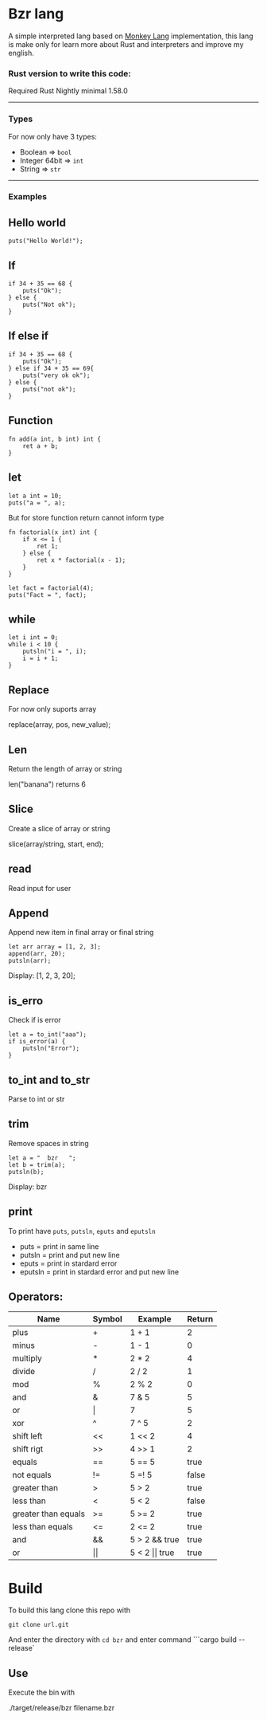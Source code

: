 # Bzr lang

A simple interpreted lang based on [Monkey Lang](https://monkeylang.org/) implementation, this lang is make only for learn more about Rust and interpreters and improve my english.

### Rust version to write this code:

Required Rust Nightly minimal 1.58.0

<hr>

### Types

For now only have 3 types:

- Boolean => `bool`
- Integer 64bit => `int`
- String => `str`

<hr>

### Examples

## Hello world

```bzr
puts("Hello World!");
```

## If

```bzr
if 34 + 35 == 68 {
    puts("Ok");
} else {
    puts("Not ok");
}
```

## If else if

```bzr
if 34 + 35 == 68 {
    puts("Ok");
} else if 34 + 35 == 69{
    puts("very ok ok");
} else {
    puts("not ok");
}
```

## Function

```bzr
fn add(a int, b int) int {
    ret a + b;
}
```

## let

```bzr
let a int = 10;
puts("a = ", a);
```

But for store function return cannot inform type

```bzr
fn factorial(x int) int {
    if x <= 1 {
        ret 1;
    } else {
        ret x * factorial(x - 1);
    }
}

let fact = factorial(4);
puts("Fact = ", fact);
```

## while

```bzr
let i int = 0;
while i < 10 {
    putsln("i = ", i);
    i = i + 1;
}
```

## Replace

For now only suports array

replace(array, pos, new_value);

## Len

Return the length of array or string

len("banana") returns 6

## Slice

Create a slice of array or string

slice(array/string, start, end);

## read

Read input for user

## Append

Append new item in final array or final string

```bzr
let arr array = [1, 2, 3];
append(arr, 20);
putsln(arr);
```

Display: [1, 2, 3, 20];
## is_erro

Check if is error

```bzr
let a = to_int("aaa");
if is_error(a) {
    putsln("Error");
}
```

## to_int and to_str

Parse to int or str

## trim

Remove spaces in string

```bzr
let a = "  bzr   ";
let b = trim(a);
putsln(b);
```
Display: bzr
## print

To print have `puts`, `putsln`, `eputs` and `eputsln`

- puts = print in same line
- putsln = print and put new line
- eputs = print in stardard error
- eputsln = print in stardard error and put new line

## Operators:

Name | Symbol | Example | Return |
|----|--------|---------|--------|
| plus |   +   |  1 + 1  |    2   |
| minus |   -   |  1 - 1  |    0   |
| multiply |   *   |  2 * 2  |    4   |
| divide |   /   |  2 / 2  |    1   |
| mod |   %   |  2 % 2  |    0   |
| and |   &   |  7 & 5  |    5   |
| or |   \|   |  7 | 5  |    7   |
| xor |   ^   |  7 ^ 5  |    2   |
| shift left |  <<   |  1 << 2  |    4   |
| shift rigt |  >>   |  4 >> 1  |    2   |
| equals |   ==   |  5 == 5  |    true   |
| not equals |   !=   |  5 =! 5  |    false   |
| greater than |   >   |  5 > 2  |    true   |
| less than |   <   |  5 < 2  |    false   |
| greater than equals |   >=   |  5 >= 2  |    true   |
| less than equals |   <=   |  2 <= 2  |    true   |
| and |   &&   |  5 > 2 && true  |    true   |
| or |   \|\|   |  5 < 2 \|\| true  |    true   |


# Build

To build this lang clone this repo with

```git clone url.git``` 

And enter the directory with `cd bzr` and enter command ```cargo build --release`

## Use

Execute the bin with

./target/release/bzr filename.bzr